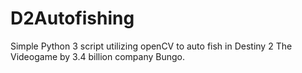 # D2Autofishing
Simple Python 3 script utilizing openCV to auto fish in Destiny 2 The Videogame by 3.4 billion company Bungo.

